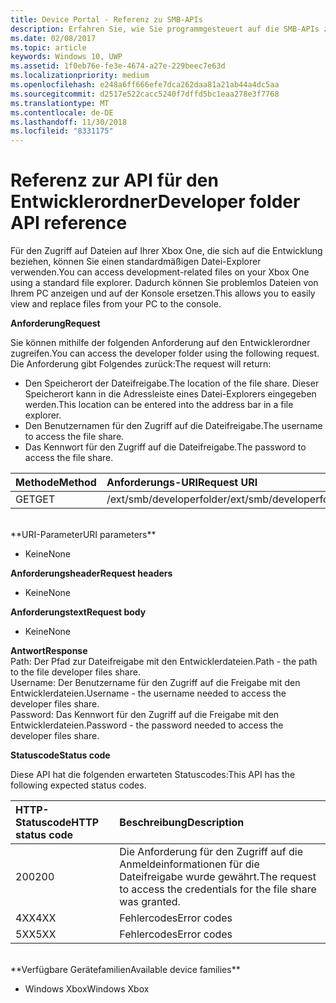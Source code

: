 ```yaml
---
title: Device Portal - Referenz zu SMB-APIs
description: Erfahren Sie, wie Sie programmgesteuert auf die SMB-APIs zugreifen.
ms.date: 02/08/2017
ms.topic: article
keywords: Windows 10, UWP
ms.assetid: 1f0eb76e-fe3e-4674-a27e-229beec7e63d
ms.localizationpriority: medium
ms.openlocfilehash: e248a6ff666efe7dca262daa81a21ab44a4dc5aa
ms.sourcegitcommit: d2517e522cacc5240f7dffd5bc1eaa278e3f7768
ms.translationtype: MT
ms.contentlocale: de-DE
ms.lasthandoff: 11/30/2018
ms.locfileid: "8331175"
---
```

# <a name="developer-folder-api-reference"></a><span data-ttu-id="f6b33-104">Referenz zur API für den Entwicklerordner</span><span class="sxs-lookup"><span data-stu-id="f6b33-104">Developer folder API reference</span></span>   
<span data-ttu-id="f6b33-105">Für den Zugriff auf Dateien auf Ihrer Xbox One, die sich auf die Entwicklung beziehen, können Sie einen standardmäßigen Datei-Explorer verwenden.</span><span class="sxs-lookup"><span data-stu-id="f6b33-105">You can access development-related files on your Xbox One using a standard file explorer.</span></span> <span data-ttu-id="f6b33-106">Dadurch können Sie problemlos Dateien von Ihrem PC anzeigen und auf der Konsole ersetzen.</span><span class="sxs-lookup"><span data-stu-id="f6b33-106">This allows you to easily view and replace files from your PC to the console.</span></span>

**<span data-ttu-id="f6b33-107">Anforderung</span><span class="sxs-lookup"><span data-stu-id="f6b33-107">Request</span></span>**

<span data-ttu-id="f6b33-108">Sie können mithilfe der folgenden Anforderung auf den Entwicklerordner zugreifen.</span><span class="sxs-lookup"><span data-stu-id="f6b33-108">You can access the developer folder using the following request.</span></span> <span data-ttu-id="f6b33-109">Die Anforderung gibt Folgendes zurück:</span><span class="sxs-lookup"><span data-stu-id="f6b33-109">The request will return:</span></span>    
* <span data-ttu-id="f6b33-110">Den Speicherort der Dateifreigabe.</span><span class="sxs-lookup"><span data-stu-id="f6b33-110">The location of the file share.</span></span> <span data-ttu-id="f6b33-111">Dieser Speicherort kann in die Adressleiste eines Datei-Explorers eingegeben werden.</span><span class="sxs-lookup"><span data-stu-id="f6b33-111">This location can be entered into the address bar in a file explorer.</span></span>
* <span data-ttu-id="f6b33-112">Den Benutzernamen für den Zugriff auf die Dateifreigabe.</span><span class="sxs-lookup"><span data-stu-id="f6b33-112">The username to access the file share.</span></span>
* <span data-ttu-id="f6b33-113">Das Kennwort für den Zugriff auf die Dateifreigabe.</span><span class="sxs-lookup"><span data-stu-id="f6b33-113">The password to access the file share.</span></span>

<span data-ttu-id="f6b33-114">Methode</span><span class="sxs-lookup"><span data-stu-id="f6b33-114">Method</span></span>      | <span data-ttu-id="f6b33-115">Anforderungs-URI</span><span class="sxs-lookup"><span data-stu-id="f6b33-115">Request URI</span></span>
:------     | :-----
<span data-ttu-id="f6b33-116">GET</span><span class="sxs-lookup"><span data-stu-id="f6b33-116">GET</span></span> | <span data-ttu-id="f6b33-117">/ext/smb/developerfolder</span><span class="sxs-lookup"><span data-stu-id="f6b33-117">/ext/smb/developerfolder</span></span>
<br />
**<span data-ttu-id="f6b33-118">URI-Parameter</span><span class="sxs-lookup"><span data-stu-id="f6b33-118">URI parameters</span></span>**

- <span data-ttu-id="f6b33-119">Keine</span><span class="sxs-lookup"><span data-stu-id="f6b33-119">None</span></span>

**<span data-ttu-id="f6b33-120">Anforderungsheader</span><span class="sxs-lookup"><span data-stu-id="f6b33-120">Request headers</span></span>**

- <span data-ttu-id="f6b33-121">Keine</span><span class="sxs-lookup"><span data-stu-id="f6b33-121">None</span></span>

**<span data-ttu-id="f6b33-122">Anforderungstext</span><span class="sxs-lookup"><span data-stu-id="f6b33-122">Request body</span></span>**

- <span data-ttu-id="f6b33-123">Keine</span><span class="sxs-lookup"><span data-stu-id="f6b33-123">None</span></span>

**<span data-ttu-id="f6b33-124">Antwort</span><span class="sxs-lookup"><span data-stu-id="f6b33-124">Response</span></span>**   
<span data-ttu-id="f6b33-125">Path: Der Pfad zur Dateifreigabe mit den Entwicklerdateien.</span><span class="sxs-lookup"><span data-stu-id="f6b33-125">Path - the path to the file developer files share.</span></span>   
<span data-ttu-id="f6b33-126">Username: Der Benutzername für den Zugriff auf die Freigabe mit den Entwicklerdateien.</span><span class="sxs-lookup"><span data-stu-id="f6b33-126">Username - the username needed to access the developer files share.</span></span>   
<span data-ttu-id="f6b33-127">Password: Das Kennwort für den Zugriff auf die Freigabe mit den Entwicklerdateien.</span><span class="sxs-lookup"><span data-stu-id="f6b33-127">Password - the password needed to access the developer files share.</span></span>   

**<span data-ttu-id="f6b33-128">Statuscode</span><span class="sxs-lookup"><span data-stu-id="f6b33-128">Status code</span></span>**

<span data-ttu-id="f6b33-129">Diese API hat die folgenden erwarteten Statuscodes:</span><span class="sxs-lookup"><span data-stu-id="f6b33-129">This API has the following expected status codes.</span></span>

<span data-ttu-id="f6b33-130">HTTP-Statuscode</span><span class="sxs-lookup"><span data-stu-id="f6b33-130">HTTP status code</span></span>      | <span data-ttu-id="f6b33-131">Beschreibung</span><span class="sxs-lookup"><span data-stu-id="f6b33-131">Description</span></span>
:------     | :-----
<span data-ttu-id="f6b33-132">200</span><span class="sxs-lookup"><span data-stu-id="f6b33-132">200</span></span> | <span data-ttu-id="f6b33-133">Die Anforderung für den Zugriff auf die Anmeldeinformationen für die Dateifreigabe wurde gewährt.</span><span class="sxs-lookup"><span data-stu-id="f6b33-133">The request to access the credentials for the file share was granted.</span></span>
<span data-ttu-id="f6b33-134">4XX</span><span class="sxs-lookup"><span data-stu-id="f6b33-134">4XX</span></span> | <span data-ttu-id="f6b33-135">Fehlercodes</span><span class="sxs-lookup"><span data-stu-id="f6b33-135">Error codes</span></span>
<span data-ttu-id="f6b33-136">5XX</span><span class="sxs-lookup"><span data-stu-id="f6b33-136">5XX</span></span> | <span data-ttu-id="f6b33-137">Fehlercodes</span><span class="sxs-lookup"><span data-stu-id="f6b33-137">Error codes</span></span>
<br />
**<span data-ttu-id="f6b33-138">Verfügbare Gerätefamilien</span><span class="sxs-lookup"><span data-stu-id="f6b33-138">Available device families</span></span>**

* <span data-ttu-id="f6b33-139">Windows Xbox</span><span class="sxs-lookup"><span data-stu-id="f6b33-139">Windows Xbox</span></span>
